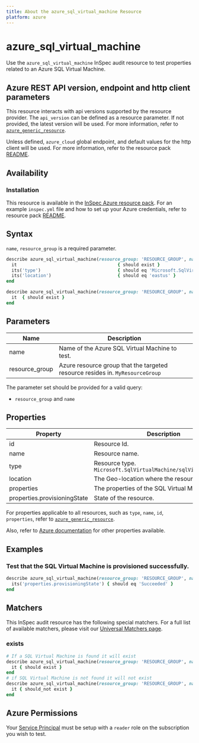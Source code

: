 ```yaml
---
title: About the azure_sql_virtual_machine Resource
platform: azure
---
```


# azure_sql_virtual_machine

Use the `azure_sql_virtual_machine` InSpec audit resource to test properties related to an Azure SQL Virtual Machine.

## Azure REST API version, endpoint and http client parameters

This resource interacts with api versions supported by the resource provider.
The `api_version` can be defined as a resource parameter.
If not provided, the latest version will be used.
For more information, refer to [`azure_generic_resource`](azure_generic_resource.md).

Unless defined, `azure_cloud` global endpoint, and default values for the http client will be used.
For more information, refer to the resource pack [README](../../README.md).

## Availability

### Installation

This resource is available in the [InSpec Azure resource pack](https://github.com/inspec/inspec-azure).
For an example `inspec.yml` file and how to set up your Azure credentials, refer to resource pack [README](../../README.md#Service-Principal).

## Syntax

`name`, `resource_group` is a required parameter.

```ruby
describe azure_sql_virtual_machine(resource_group: 'RESOURCE_GROUP', name: 'SQL_VM_NAME') do
  it                                      { should exist }
  its('type')                             { should eq 'Microsoft.SqlVirtualMachine/sqlVirtualMachines' }
  its('location')                         { should eq 'eastus' }
end
```

```ruby
describe azure_sql_virtual_machine(resource_group: 'RESOURCE_GROUP', name: 'SQL_VM_NAME') do
  it  { should exist }
end
```
## Parameters

| Name           | Description                                                                      |
|----------------|----------------------------------------------------------------------------------|
| name           | Name of the Azure SQL Virtual Machine to test.                                   |
| resource_group | Azure resource group that the targeted resource resides in. `MyResourceGroup`    |

The parameter set should be provided for a valid query:
- `resource_group` and `name`

## Properties

| Property                 | Description                                                      |
|--------------------------|------------------------------------------------------------------|
| id                       | Resource Id.                                                     |
| name                     | Resource name.                                                   |
| type                     | Resource type. `Microsoft.SqlVirtualMachine/sqlVirtualMachines`        |
| location                 | The Geo-location where the resource lives.                       |
| properties               | The properties of the SQL Virtual Machine.           |
| properties.provisioningState | State of the resource.                                       |


For properties applicable to all resources, such as `type`, `name`, `id`, `properties`, refer to [`azure_generic_resource`](azure_generic_resource.md#properties).

Also, refer to [Azure documentation](https://docs.microsoft.com/en-us/rest/api/sqlvm/sql-virtual-machines/get) for other properties available.

## Examples

### Test that the SQL Virtual Machine is provisioned successfully.

```ruby
describe azure_sql_virtual_machine(resource_group: 'RESOURCE_GROUP', name: 'SQL_VM_NAME') do
  its('properties.provisioningState') { should eq 'Succeeded' }
end
```

## Matchers

This InSpec audit resource has the following special matchers. For a full list of available matchers, please visit our [Universal Matchers page](/inspec/matchers/).

### exists

```ruby
# If a SQL Virtual Machine is found it will exist
describe azure_sql_virtual_machine(resource_group: 'RESOURCE_GROUP', name: 'SQL_VM_NAME') do
  it { should exist }
end
# if SQL Virtual Machine is not found it will not exist
describe azure_sql_virtual_machine(resource_group: 'RESOURCE_GROUP', name: 'SQL_VM_NAME') do
  it { should_not exist }
end
```

## Azure Permissions

Your [Service Principal](https://docs.microsoft.com/en-us/azure/azure-resource-manager/resource-group-create-service-principal-portal) must be setup with a `reader` role on the subscription you wish to test.